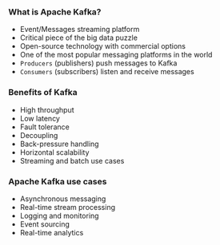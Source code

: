 ### What is Apache Kafka?

- Event/Messages streaming platform
- Critical piece of the big data puzzle
- Open-source technology with commercial options
- One of the most popular messaging platforms in the world
- `Producers` (publishers) push messages to Kafka
- `Consumers` (subscribers) listen and receive messages

### Benefits of Kafka

- High throughput
- Low latency
- Fault tolerance
- Decoupling
- Back-pressure handling
- Horizontal scalability
- Streaming and batch use cases

### Apache Kafka use cases

- Asynchronous messaging
- Real-time stream processing
- Logging and monitoring
- Event sourcing
- Real-time analytics